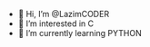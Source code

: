- 👋 Hi, I’m @LazimCODER
- 👀 I’m interested in C
- 🌱 I’m currently learning PYTHON


<!---
LazimCODER/LazimCODER is a ✨ special ✨ repository because its `README.md` (this file) appears on your GitHub profile.
You can click the Preview link to take a look at your changes.
--->
